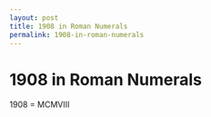 ```yaml
---
layout: post
title: 1908 in Roman Numerals
permalink: 1908-in-roman-numerals
---
```


# 1908 in Roman Numerals

1908 = MCMVIII
